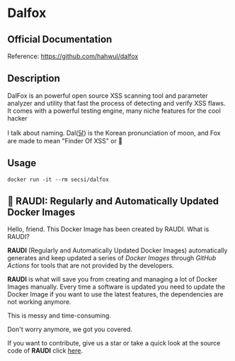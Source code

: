 # Dalfox

## Official Documentation
Reference: https://github.com/hahwul/dalfox

## Description
DalFox is an powerful open source XSS scanning tool and parameter analyzer and utility that fast the process of detecting and verify XSS flaws. It comes with a powerful testing engine, many niche features for the cool hacker

I talk about naming. Dal([달](https://en.wiktionary.org/wiki/달)) is the Korean pronunciation of moon, and Fox are made to mean "Finder Of XSS" or 🦊

## Usage
```
docker run -it --rm secsi/dalfox
```

## 🐳 RAUDI: Regularly and Automatically Updated Docker Images

Hello, friend. This Docker Image has been created by RAUDI. What is RAUDI?

**RAUDI** (Regularly and Automatically Updated Docker Images) automatically generates and keep updated a series of *Docker Images* through *GitHub Actions* for tools that are not provided by the developers.

**RAUDI** is what will save you from creating and managing a lot of Docker Images manually. Every time a software is updated you need to update the Docker Image if you want to use the latest features, the dependencies are not working anymore. 

This is messy and time-consuming. 

Don't worry anymore, we got you covered.

If you want to contribute, give us a star or take a quick look at the source code of **RAUDI** click [here](https://github.com/cybersecsi/RAUDI).